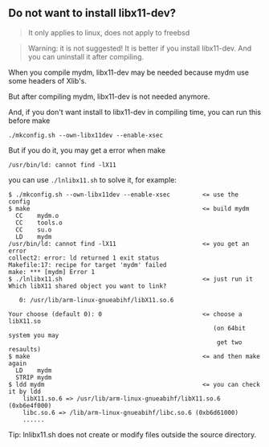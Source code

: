 ## Do not want to install libx11-dev?

> It only applies to linux, does not apply to freebsd

> Warning: it is not suggested! It is better if you install libx11-dev. And you can uninstall it after compiling.

When you compile mydm, libx11-dev may be needed because mydm use some headers of Xlib's.

But after compiling mydm, libx11-dev is not needed anymore.

And, if you don't want install to libx11-dev in compiling time, you can run this before make

```
./mkconfig.sh --own-libx11dev --enable-xsec
```

But if you do it, you may get a error when make

```
/usr/bin/ld: cannot find -lX11
```

you can use `./lnlibx11.sh` to solve it, for example:

```
$ ./mkconfig.sh --own-libx11dev --enable-xsec         <= use the config
$ make                                                <= build mydm
  CC	mydm.o
  CC	tools.o
  CC	su.o
  LD	mydm
/usr/bin/ld: cannot find -lX11                        <= you get an error
collect2: error: ld returned 1 exit status
Makefile:17: recipe for target 'mydm' failed
make: *** [mydm] Error 1
$ ./lnlibx11.sh                                       <= just run it
Which libX11 shared object you want to link?

   0: /usr/lib/arm-linux-gnueabihf/libX11.so.6

Your choose (default 0): 0                            <= choose a libX11.so
                                                         (on 64bit system you may
                                                          get two resaults)
$ make                                                <= and then make again
  LD	mydm
  STRIP	mydm
$ ldd mydm                                            <= you can check it by ldd
	libX11.so.6 => /usr/lib/arm-linux-gnueabihf/libX11.so.6 (0xb6e4f000)
	libc.so.6 => /lib/arm-linux-gnueabihf/libc.so.6 (0xb6d61000)
	......
```

Tip: lnlibx11.sh does not create or modify files outside the source directory.
